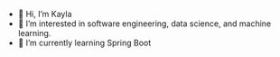 - 👋 Hi, I’m Kayla
- 👀 I’m interested in software engineering, data science, and machine learning.
- 🌱 I’m currently learning Spring Boot


<!---
kaykaym01/kaykaym01 is a ✨ special ✨ repository because its `README.md` (this file) appears on your GitHub profile.
You can click the Preview link to take a look at your changes.
--->
